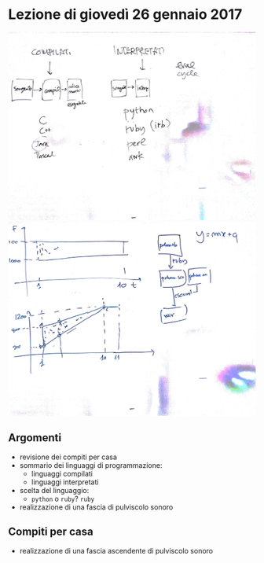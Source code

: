 # Lezione di giovedì 26 gennaio 2017

![whiteboard](./TR_I_20170126_1.jpg)
![whiteboard](./TR_I_20170126_2.jpg)

## Argomenti

* revisione dei compiti per casa
* sommario dei linguaggi di programmazione:
  * linguaggi compilati
  * linguaggi interpretati
* scelta del linguaggio:
  * `python` o `ruby`? `ruby`
* realizzazione di una fascia di pulviscolo sonoro


## Compiti per casa

* realizzazione di una fascia ascendente di pulviscolo sonoro
